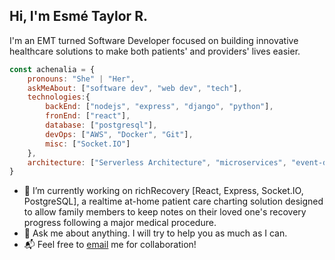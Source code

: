 <h2>Hi, I'm Esmé Taylor R.</h2>
  
I'm an EMT turned Software Developer focused on building innovative healthcare solutions to make both patients' and providers' lives easier.

```javascript
const achenalia = {
    pronouns: "She" | "Her",
    askMeAbout: ["software dev", "web dev", "tech"],
    technologies:{
        backEnd: ["nodejs", "express", "django", "python"],
        fronEnd: ["react"],
        database: ["postgresql"],
        devOps: ["AWS", "Docker", "Git"],
        misc: ["Socket.IO"]
    },
    architecture: ["Serverless Architecture", "microservices", "event-driven", "Single page applications"],
}
```


- 🔭 I’m currently working on richRecovery [React, Express, Socket.IO, PostgreSQL], a realtime at-home patient care charting solution designed to allow family members to keep notes on their loved one's recovery progress following a major medical procedure.
- 💬 Ask me about anything. I will try to help you as much as I can.
- 📬 Feel free to <a href="mailto:esme.taylor.richardson@gmail.com">email</a> me for collaboration!

